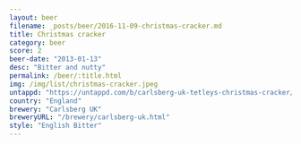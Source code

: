 ```yaml
---
layout: beer
filename: _posts/beer/2016-11-09-christmas-cracker.md
title: Christmas cracker
category: beer
score: 2
beer-date: "2013-01-13"
desc: "Bitter and nutty"
permalink: /beer/:title.html
img: /img/list/christmas-cracker.jpeg
untappd: "https://untappd.com/b/carlsberg-uk-tetleys-christmas-cracker/270306"
country: "England"
brewery: "Carlsberg UK"
breweryURL: "/brewery/carlsberg-uk.html"
style: "English Bitter"
---
```

